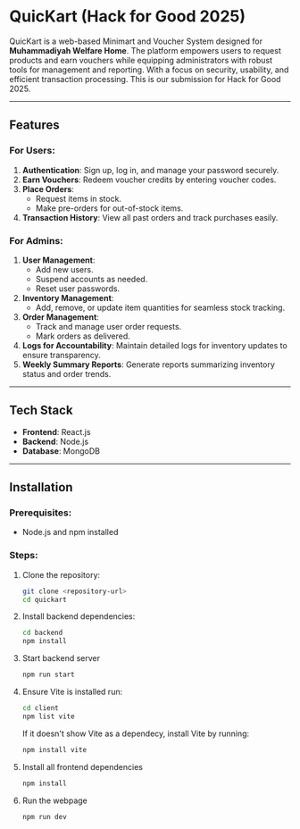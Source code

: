 # QuicKart (Hack for Good 2025) 

QuicKart is a web-based Minimart and Voucher System designed for **Muhammadiyah Welfare Home**. The platform empowers users to request products and earn vouchers while equipping administrators with robust tools for management and reporting. With a focus on security, usability, and efficient transaction processing. This is our submission for Hack for Good 2025. 

---

## Features  

### For Users:  
1. **Authentication**: Sign up, log in, and manage your password securely.  
2. **Earn Vouchers**: Redeem voucher credits by entering voucher codes.  
3. **Place Orders**:  
   - Request items in stock.  
   - Make pre-orders for out-of-stock items.  
4. **Transaction History**: View all past orders and track purchases easily.  

### For Admins:  
1. **User Management**:  
   - Add new users.  
   - Suspend accounts as needed.  
   - Reset user passwords.  
2. **Inventory Management**:  
   - Add, remove, or update item quantities for seamless stock tracking.  
3. **Order Management**:  
   - Track and manage user order requests.  
   - Mark orders as delivered.  
4. **Logs for Accountability**: Maintain detailed logs for inventory updates to ensure transparency.  
5. **Weekly Summary Reports**: Generate reports summarizing inventory status and order trends.  

---

## Tech Stack  

- **Frontend**: React.js  
- **Backend**: Node.js  
- **Database**: MongoDB  

---

## Installation  

### Prerequisites:  
- Node.js and npm installed    

### Steps:  
1. Clone the repository:  
   ```bash  
   git clone <repository-url>  
   cd quickart
   ```

2. Install backend dependencies:
   ```bash
   cd backend
   npm install  
   ```

3. Start backend server
   ```bash
   npm run start  
   ```
   
4. Ensure Vite is installed
   run: 
    ```bash
   cd client
   npm list vite  
   ```

    If it doesn't show Vite as a dependecy, install Vite by running:
   ```bash
   npm install vite  
   ```
6. Install all frontend dependencies
   ```bash
   npm install 
   ```

7. Run the webpage
    ```bash
   npm run dev  
   ```


